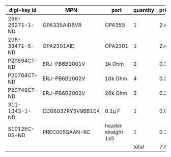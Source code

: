 | digi-key id | MPN | part | quantity | price |
| - | - | - | - | - |
| 296-26271-1-ND | OPA335AIDBVR | OPA355 | 1 | 2.45 |
| 296-33471-5-ND | OPA2301AID | OPA2301 | 1 | 2.43 |
| P20594CT-ND | ERJ-PB6B1001V | 1k Ohm | 2 | 0.30 |
| P20708CT-ND | ERJ-PB6B1002V | 10k Ohm | 4 | 0.30 |
| P20740CT-ND | ERJ-PB6B2002V | 20k Ohm | 2 | 0.30 |
| 311-1343-1-ND | CC0603ZRY5V9BB104 | 0.1µ F | 1 | 0.08 |
| S1012EC-05-ND | PREC005SAAN-RC | header straight 1x5 | 1 | 0.14 |
| | | | total | 7.50 |
